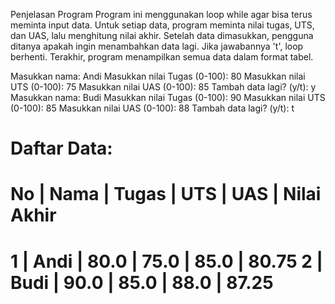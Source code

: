 Penjelasan Program
Program ini menggunakan loop while agar bisa terus meminta input data.
Untuk setiap data, program meminta nilai tugas, UTS, dan UAS, lalu menghitung nilai akhir.
Setelah data dimasukkan, pengguna ditanya apakah ingin menambahkan data lagi. Jika jawabannya 't', loop berhenti.
Terakhir, program menampilkan semua data dalam format tabel.

Masukkan nama: Andi
Masukkan nilai Tugas (0-100): 80
Masukkan nilai UTS (0-100): 75
Masukkan nilai UAS (0-100): 85
Tambah data lagi? (y/t): y
Masukkan nama: Budi
Masukkan nilai Tugas (0-100): 90
Masukkan nilai UTS (0-100): 85
Masukkan nilai UAS (0-100): 88
Tambah data lagi? (y/t): t

Daftar Data:
==========================================
No | Nama        | Tugas | UTS | UAS | Nilai Akhir
==========================================
 1 | Andi        |  80.0 | 75.0 | 85.0 |      80.75
 2 | Budi        |  90.0 | 85.0 | 88.0 |      87.25
==========================================
